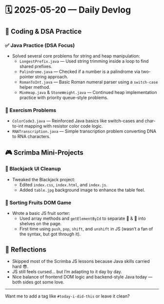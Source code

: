 # 🗓️ 2025-05-20 — Daily Devlog

## 🔧 Coding & DSA Practice

### ✅ Java Practice (DSA Focus)
- Solved several core problems for string and heap manipulation:
  - `LongestPrefix.java` — Used string trimming inside a loop to find shared prefixes.
  - `Palindrome.java` — Checked if a number is a palindrome via two-pointer string approach.
  - `RomanToInt.java` — Basic Roman numeral parser using a `switch-case` helper method.
  - `MinHeap.java` & `StoneWeight.java` — Continued heap implementation practice with priority queue-style problems.

### 🧪 Exercism Problems
- `ColorCode3.java` — Reinforced Java basics like switch-cases and char-to-int mapping with resistor color code logic.
- `RNATranscription.java` — Simple transcription problem converting DNA to RNA characters.

## 🎮 Scrimba Mini-Projects

### 🔲 Blackjack UI Cleanup
- Tweaked the Blackjack project:
  - Edited `index.css`, `index.html`, and `index.js`.
  - Added `table.jpg` background image to enhance the table feel.

### 🍊 Sorting Fruits DOM Game
- Wrote a basic JS fruit sorter:
  - Used array methods and `getElementById` to separate 🍎 & 🍊 into shelves on the page.
  - First time using `push`, `pop`, `shift`, and `unshift` in JS (wasn’t a fan of the syntax, but got through it).

## 🧠 Reflections
- Skipped most of the Scrimba JS lessons because Java skills carried hard 😎.
- JS still feels cursed... but I’m adapting to it day by day.
- Nice balance of frontend DOM logic and backend-style Java today — both sides got some love.

---

Want me to add a tag like `#today-i-did-this` or leave it clean?
